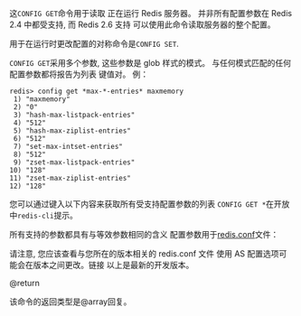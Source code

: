这`CONFIG GET`命令用于读取
正在运行 Redis 服务器。
并非所有配置参数在 Redis 2.4 中都受支持, 而 Redis 2.6 支持
可以使用此命令读取服务器的整个配置。

用于在运行时更改配置的对称命令是`CONFIG
SET`.

`CONFIG GET`采用多个参数, 这些参数是 glob 样式的模式。
与任何模式匹配的任何配置参数都将报告为列表
键值对。
例：

    redis> config get *max-*-entries* maxmemory
     1) "maxmemory"
     2) "0"
     3) "hash-max-listpack-entries"
     4) "512"
     5) "hash-max-ziplist-entries"
     6) "512"
     7) "set-max-intset-entries"
     8) "512"
     9) "zset-max-listpack-entries"
    10) "128"
    11) "zset-max-ziplist-entries"
    12) "128"

您可以通过键入以下内容来获取所有受支持配置参数的列表
`CONFIG GET *`在开放中`redis-cli`提示。

所有支持的参数都具有与等效参数相同的含义
配置参数用于[redis.conf][hgcarr22rc]文件：

[hgcarr22rc]: http://github.com/redis/redis/raw/unstable/redis.conf

请注意, 您应该查看与您所在的版本相关的 redis.conf 文件
使用 AS 配置选项可能会在版本之间更改。链接
以上是最新的开发版本。

@return

该命令的返回类型是@array回复。
